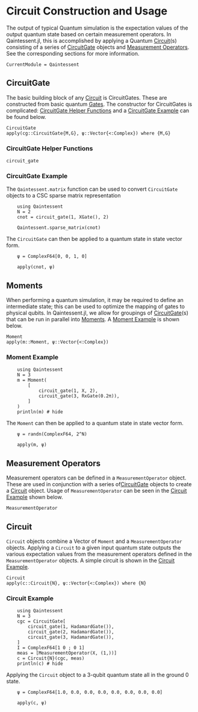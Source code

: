 # Circuit Construction and Usage

The output of typical Quantum simulation is the expectation values of the output quantum state based on certain measurement operators. In Qaintessent.jl, this is accomplished by applying a Quantum [Circuit](@ref)(s) consisting of a  series of [CircuitGate](@ref) objects and [Measurement Operators](@ref). See the corresponding sections for more information.

```@meta
CurrentModule = Qaintessent
```

## CircuitGate
The basic building block of any [Circuit](@ref) is CircuitGates. These are constructed from basic quantum [Gates](@ref). The constructor for CircuitGates is complicated: [CircuitGate Helper Functions](@ref) and a [CircuitGate Example](@ref) can be found below.

```@docs
CircuitGate
apply(cg::CircuitGate{M,G}, ψ::Vector{<:Complex}) where {M,G}
```

### CircuitGate Helper Functions
```@docs
circuit_gate
```

### CircuitGate Example

The `Qaintessent.matrix` function can be used to convert `CircuitGate` objects to a CSC sparse matrix representation

```@example CircuitGate
    using Qaintessent
    N = 2
    cnot = circuit_gate(1, XGate(), 2)

    Qaintessent.sparse_matrix(cnot)
```
The `CircuitGate` can then be applied to a quantum state in state vector form.

```@example CircuitGate
    ψ = ComplexF64[0, 0, 1, 0]

    apply(cnot, ψ)
```

## Moments
When performing a quantum simulation, it may be required to define an intermediate state; this can be used to optimize the mapping of gates to physical qubits. In Qaintessent.jl, we allow for groupings of [CircuitGate](@ref)(s) that can be run in parallel into [Moments](@ref). A [Moment Example](@ref) is shown below.

```@docs
Moment
apply(m::Moment, ψ::Vector{<:Complex})
```

### Moment Example

```@example Moment
    using Qaintessent
    N = 3
    m = Moment(
        [
            circuit_gate(1, X, 2),
            circuit_gate(3, RxGate(0.2π)),
        ]
    )
    println(m) # hide
```
The `Moment` can then be applied to a quantum state in state vector form.

```@example Moment
    ψ = randn(ComplexF64, 2^N)

    apply(m, ψ)
```

## Measurement Operators
Measurement operators can be defined in a `MeasurementOperator` object. These are used in conjunction with a series of[CircuitGate](@ref) objects to create a [Circuit](@ref) object. Usage of `MeasurementOperator` can be seen in the [Circuit Example](@ref) shown below.

```@docs
MeasurementOperator
```

## Circuit
`Circuit` objects combine a Vector of `Moment` and a `MeasurementOperator` objects. Applying a `Circuit` to a given input quantum state outputs the various expectation values from the measurement operators defined in the `MeasurementOperator` objects. A simple circuit is shown in the [Circuit Example](@ref).

```@docs
Circuit
apply(c::Circuit{N}, ψ::Vector{<:Complex}) where {N}
```

### Circuit Example

```@example Circuit
    using Qaintessent
    N = 3
    cgc = CircuitGate[
        circuit_gate(1, HadamardGate()),   
        circuit_gate(2, HadamardGate()),
        circuit_gate(3, HadamardGate()),
    ]
    I = ComplexF64[1 0 ; 0 1]
    meas = [MeasurementOperator(X, (1,))]
    c = Circuit{N}(cgc, meas)
    println(c) # hide
```
Applying the `Circuit` object to a 3-qubit quantum state all in the ground 0 state.

```@example Circuit
    ψ = ComplexF64[1.0, 0.0, 0.0, 0.0, 0.0, 0.0, 0.0, 0.0]

    apply(c, ψ)
```
